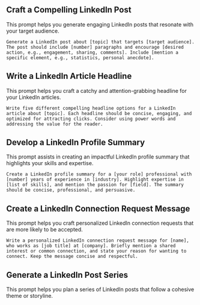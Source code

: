 ## Craft a Compelling LinkedIn Post

This prompt helps you generate engaging LinkedIn posts that resonate with your target audience.
```
Generate a LinkedIn post about [topic] that targets [target audience]. The post should include [number] paragraphs and encourage [desired action, e.g., engagement, sharing, comments]. Include [mention a specific element, e.g., statistics, personal anecdote].
```
## Write a LinkedIn Article Headline

This prompt helps you craft a catchy and attention-grabbing headline for your LinkedIn articles.
```
Write five different compelling headline options for a LinkedIn article about [topic]. Each headline should be concise, engaging, and optimized for attracting clicks. Consider using power words and addressing the value for the reader.
```
## Develop a LinkedIn Profile Summary

This prompt assists in creating an impactful LinkedIn profile summary that highlights your skills and expertise.
```
Create a LinkedIn profile summary for a [your role] professional with [number] years of experience in [industry]. Highlight expertise in [list of skills], and mention the passion for [field]. The summary should be concise, professional, and persuasive.
```
## Create a LinkedIn Connection Request Message

This prompt helps you craft personalized LinkedIn connection requests that are more likely to be accepted.
```
Write a personalized LinkedIn connection request message for [name], who works as [job title] at [company]. Briefly mention a shared interest or common connection, and state your reason for wanting to connect. Keep the message concise and respectful.
```
## Generate a LinkedIn Post Series

This prompt helps you plan a series of LinkedIn posts that follow a cohesive theme or storyline.